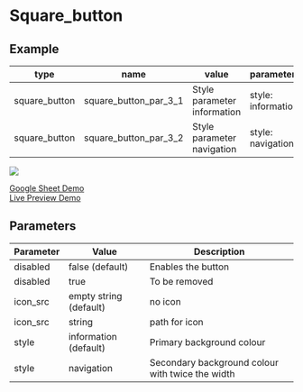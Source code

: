 # Square_button

## Example

| type         | name                  | value                              |parameter_list |
| ---------    | ------------          | ------                             |--------- |
|square_button |square_button_par_3_1  |Style parameter information         |style: information|
|square_button |square_button_par_3_2  |Style parameter navigation          |style: navigation|

![](images/square_button.png)

[Google Sheet Demo](https://docs.google.com/spreadsheets/d/1ptSCtSDQ-_PrgLuZiJouHa9k1nUEjg7eMzx9rVOKBUE/edit#gid=569531329)   
[Live Preview Demo](https://plh-teens-app1.web.app/template/comp_square_button)

## Parameters

| Parameter             | Value                 | Description |
| ---------             | -----------           | --------- |
|disabled	            |false (default)        | Enables the button|
|disabled	            |true                   | To be removed|
|icon_src               |empty string (default) | no icon|
|icon_src               |string                 | path for icon|
|style                  |information (default)  | Primary background colour|
|style                  |navigation             | Secondary background colour with twice the width|


